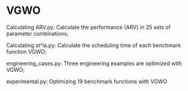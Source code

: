 # VGWO
Calculating ARV.py: Calculate the performance (ARV) in 25 sets of parameter combinations;

Calculating st^la.py: Calculate the scheduling time of each benchmark function VGWO;

engineering_cases.py: Three engineering examples are optimized with VGWO;

experimental.py: Optimizing 19 benchmark functions with VGWO
